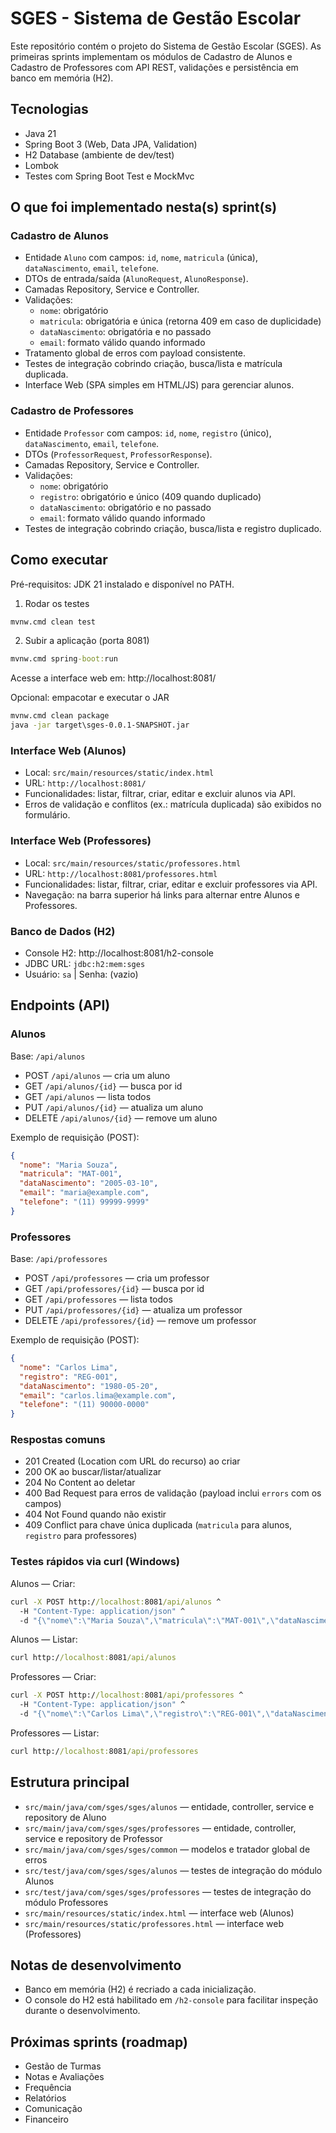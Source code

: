 # SGES - Sistema de Gestão Escolar

Este repositório contém o projeto do Sistema de Gestão Escolar (SGES). As primeiras sprints implementam os módulos de Cadastro de Alunos e Cadastro de Professores com API REST, validações e persistência em banco em memória (H2).

## Tecnologias
- Java 21
- Spring Boot 3 (Web, Data JPA, Validation)
- H2 Database (ambiente de dev/test)
- Lombok
- Testes com Spring Boot Test e MockMvc

## O que foi implementado nesta(s) sprint(s)

### Cadastro de Alunos
- Entidade `Aluno` com campos: `id`, `nome`, `matricula` (única), `dataNascimento`, `email`, `telefone`.
- DTOs de entrada/saída (`AlunoRequest`, `AlunoResponse`).
- Camadas Repository, Service e Controller.
- Validações:
  - `nome`: obrigatório
  - `matricula`: obrigatória e única (retorna 409 em caso de duplicidade)
  - `dataNascimento`: obrigatória e no passado
  - `email`: formato válido quando informado
- Tratamento global de erros com payload consistente.
- Testes de integração cobrindo criação, busca/lista e matrícula duplicada.
- Interface Web (SPA simples em HTML/JS) para gerenciar alunos.

### Cadastro de Professores
- Entidade `Professor` com campos: `id`, `nome`, `registro` (único), `dataNascimento`, `email`, `telefone`.
- DTOs (`ProfessorRequest`, `ProfessorResponse`).
- Camadas Repository, Service e Controller.
- Validações:
  - `nome`: obrigatório
  - `registro`: obrigatório e único (409 quando duplicado)
  - `dataNascimento`: obrigatório e no passado
  - `email`: formato válido quando informado
- Testes de integração cobrindo criação, busca/lista e registro duplicado.

## Como executar
Pré-requisitos: JDK 21 instalado e disponível no PATH.

1) Rodar os testes
```cmd
mvnw.cmd clean test
```

2) Subir a aplicação (porta 8081)
```cmd
mvnw.cmd spring-boot:run
```

Acesse a interface web em: http://localhost:8081/

Opcional: empacotar e executar o JAR
```cmd
mvnw.cmd clean package
java -jar target\sges-0.0.1-SNAPSHOT.jar
```

### Interface Web (Alunos)
- Local: `src/main/resources/static/index.html`
- URL: `http://localhost:8081/`
- Funcionalidades: listar, filtrar, criar, editar e excluir alunos via API.
- Erros de validação e conflitos (ex.: matrícula duplicada) são exibidos no formulário.

### Interface Web (Professores)
- Local: `src/main/resources/static/professores.html`
- URL: `http://localhost:8081/professores.html`
- Funcionalidades: listar, filtrar, criar, editar e excluir professores via API.
- Navegação: na barra superior há links para alternar entre Alunos e Professores.

### Banco de Dados (H2)
- Console H2: http://localhost:8081/h2-console
- JDBC URL: `jdbc:h2:mem:sges`
- Usuário: `sa` | Senha: (vazio)

## Endpoints (API)

### Alunos
Base: `/api/alunos`
- POST `/api/alunos` — cria um aluno
- GET `/api/alunos/{id}` — busca por id
- GET `/api/alunos` — lista todos
- PUT `/api/alunos/{id}` — atualiza um aluno
- DELETE `/api/alunos/{id}` — remove um aluno

Exemplo de requisição (POST):
```json
{
  "nome": "Maria Souza",
  "matricula": "MAT-001",
  "dataNascimento": "2005-03-10",
  "email": "maria@example.com",
  "telefone": "(11) 99999-9999"
}
```

### Professores
Base: `/api/professores`
- POST `/api/professores` — cria um professor
- GET `/api/professores/{id}` — busca por id
- GET `/api/professores` — lista todos
- PUT `/api/professores/{id}` — atualiza um professor
- DELETE `/api/professores/{id}` — remove um professor

Exemplo de requisição (POST):
```json
{
  "nome": "Carlos Lima",
  "registro": "REG-001",
  "dataNascimento": "1980-05-20",
  "email": "carlos.lima@example.com",
  "telefone": "(11) 90000-0000"
}
```

### Respostas comuns
- 201 Created (Location com URL do recurso) ao criar
- 200 OK ao buscar/listar/atualizar
- 204 No Content ao deletar
- 400 Bad Request para erros de validação (payload inclui `errors` com os campos)
- 404 Not Found quando não existir
- 409 Conflict para chave única duplicada (`matricula` para alunos, `registro` para professores)

### Testes rápidos via curl (Windows)
Alunos — Criar:
```cmd
curl -X POST http://localhost:8081/api/alunos ^
  -H "Content-Type: application/json" ^
  -d "{\"nome\":\"Maria Souza\",\"matricula\":\"MAT-001\",\"dataNascimento\":\"2005-03-10\",\"email\":\"maria@example.com\",\"telefone\":\"(11) 99999-9999\"}"
```
Alunos — Listar:
```cmd
curl http://localhost:8081/api/alunos
```

Professores — Criar:
```cmd
curl -X POST http://localhost:8081/api/professores ^
  -H "Content-Type: application/json" ^
  -d "{\"nome\":\"Carlos Lima\",\"registro\":\"REG-001\",\"dataNascimento\":\"1980-05-20\",\"email\":\"carlos.lima@example.com\",\"telefone\":\"(11) 90000-0000\"}"
```
Professores — Listar:
```cmd
curl http://localhost:8081/api/professores
```

## Estrutura principal
- `src/main/java/com/sges/sges/alunos` — entidade, controller, service e repository de Aluno
- `src/main/java/com/sges/sges/professores` — entidade, controller, service e repository de Professor
- `src/main/java/com/sges/sges/common` — modelos e tratador global de erros
- `src/test/java/com/sges/sges/alunos` — testes de integração do módulo Alunos
- `src/test/java/com/sges/sges/professores` — testes de integração do módulo Professores
- `src/main/resources/static/index.html` — interface web (Alunos)
- `src/main/resources/static/professores.html` — interface web (Professores)

## Notas de desenvolvimento
- Banco em memória (H2) é recriado a cada inicialização.
- O console do H2 está habilitado em `/h2-console` para facilitar inspeção durante o desenvolvimento.

## Próximas sprints (roadmap)
- Gestão de Turmas
- Notas e Avaliações
- Frequência
- Relatórios
- Comunicação
- Financeiro
